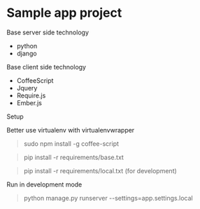 Sample app project
=================

Base server side technology

- python
- django

Base client side technology

- CoffeeScript
- Jquery
- Require.js
- Ember.js

Setup

Better use virtualenv with virtualenvwrapper

> sudo npm install -g coffee-script

> pip install -r requirements/base.txt

> pip install -r requirements/local.txt (for development)

Run in development mode

> python manage.py runserver --settings=app.settings.local